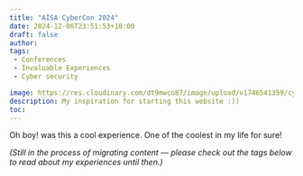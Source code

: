 ```yaml
---
title: "AISA CyberCon 2024"
date: 2024-12-06T23:51:53+10:00
draft: false
author:
tags:
 - Conferences
 - Invaluable Experiences
 - Cyber security

image: https://res.cloudinary.com/dt9mwco87/image/upload/v1746541359/cybercon2024-1_ejmowo.jpg
description: My inspiration for starting this website :))
toc:
--- 
```


Oh boy! was this a cool experience. One of the coolest in my life for sure!

*(Still in the process of migrating content — please check out the tags below to read about my experiences until then.)*